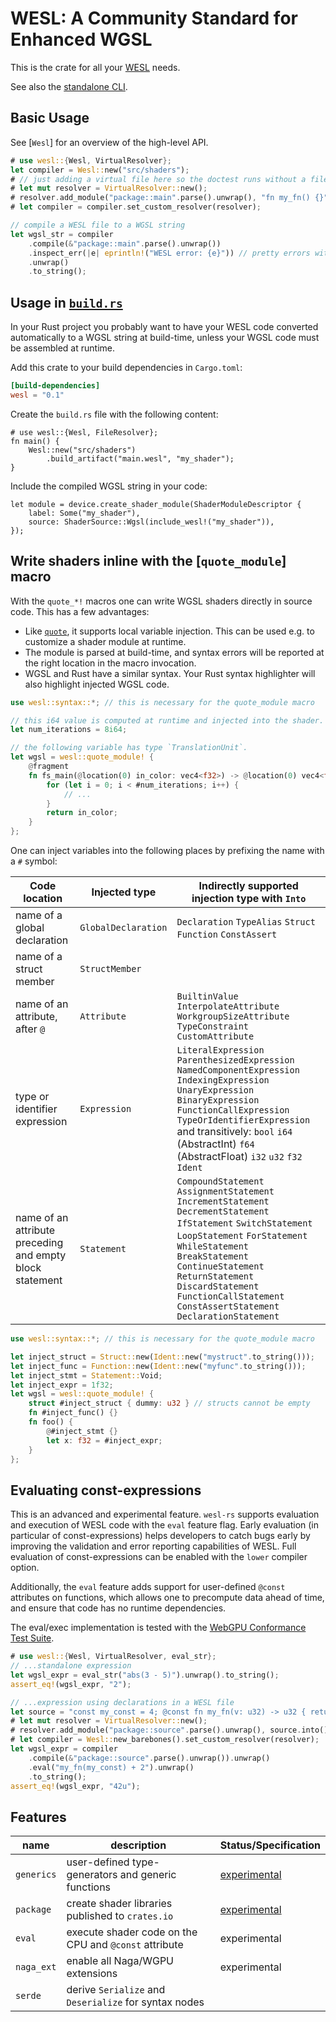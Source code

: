 # WESL: A Community Standard for Enhanced WGSL

This is the crate for all your [WESL][wesl] needs.

See also the [standalone CLI][cli].

## Basic Usage

See [`Wesl`] for an overview of the high-level API.

```rust
# use wesl::{Wesl, VirtualResolver};
let compiler = Wesl::new("src/shaders");
# // just adding a virtual file here so the doctest runs without a filesystem
# let mut resolver = VirtualResolver::new();
# resolver.add_module("package::main".parse().unwrap(), "fn my_fn() {}".into());
# let compiler = compiler.set_custom_resolver(resolver);

// compile a WESL file to a WGSL string
let wgsl_str = compiler
    .compile(&"package::main".parse().unwrap())
    .inspect_err(|e| eprintln!("WESL error: {e}")) // pretty errors with `display()`
    .unwrap()
    .to_string();
```

## Usage in [`build.rs`](https://doc.rust-lang.org/cargo/reference/build-scripts.html)

In your Rust project you probably want to have your WESL code converted automatically
to a WGSL string at build-time, unless your WGSL code must be assembled at runtime.

Add this crate to your build dependencies in `Cargo.toml`:

```toml
[build-dependencies]
wesl = "0.1"
```

Create the `build.rs` file with the following content:

```rust,ignore
# use wesl::{Wesl, FileResolver};
fn main() {
    Wesl::new("src/shaders")
        .build_artifact("main.wesl", "my_shader");
}
```

Include the compiled WGSL string in your code:

```rust,ignore
let module = device.create_shader_module(ShaderModuleDescriptor {
    label: Some("my_shader"),
    source: ShaderSource::Wgsl(include_wesl!("my_shader")),
});
```

## Write shaders inline with the [`quote_module`] macro

With the `quote_*!` macros one can write WGSL shaders directly in source code. This has a
few advantages:

* Like [`quote`](https://docs.rs/quote), it supports local variable injection. This can be
  used e.g. to customize a shader module at runtime.
* The module is parsed at build-time, and syntax errors will be reported at the right
  location in the macro invocation.
* WGSL and Rust have a similar syntax. Your Rust syntax highlighter will also highlight
  injected WGSL code.

```rust
use wesl::syntax::*; // this is necessary for the quote_module macro

// this i64 value is computed at runtime and injected into the shader.
let num_iterations = 8i64;

// the following variable has type `TranslationUnit`.
let wgsl = wesl::quote_module! {
    @fragment
    fn fs_main(@location(0) in_color: vec4<f32>) -> @location(0) vec4<f32> {
        for (let i = 0; i < #num_iterations; i++) {
            // ...
        }
        return in_color;
    }
};
```

One can inject variables into the following places by prefixing the name with
a `#` symbol:

| Code location | Injected type | Indirectly supported injection type with `Into` |
|---------------|---------------|-------------------------------------------------|
| name of a global declaration | `GlobalDeclaration` | `Declaration` `TypeAlias` `Struct` `Function` `ConstAssert` |
| name of a struct member | `StructMember` |   |
| name of an attribute, after `@` | `Attribute` | `BuiltinValue` `InterpolateAttribute` `WorkgroupSizeAttribute` `TypeConstraint` `CustomAttribute` |
| type or identifier expression | `Expression` | `LiteralExpression` `ParenthesizedExpression` `NamedComponentExpression` `IndexingExpression` `UnaryExpression` `BinaryExpression` `FunctionCallExpression` `TypeOrIdentifierExpression` and transitively: `bool` `i64` (AbstractInt) `f64` (AbstractFloat) `i32` `u32` `f32` `Ident` |
| name of an attribute preceding and empty block statement | `Statement` | `CompoundStatement` `AssignmentStatement` `IncrementStatement` `DecrementStatement` `IfStatement` `SwitchStatement` `LoopStatement` `ForStatement` `WhileStatement` `BreakStatement` `ContinueStatement` `ReturnStatement` `DiscardStatement` `FunctionCallStatement` `ConstAssertStatement` `DeclarationStatement` |

```rust
use wesl::syntax::*; // this is necessary for the quote_module macro

let inject_struct = Struct::new(Ident::new("mystruct".to_string()));
let inject_func = Function::new(Ident::new("myfunc".to_string()));
let inject_stmt = Statement::Void;
let inject_expr = 1f32;
let wgsl = wesl::quote_module! {
    struct #inject_struct { dummy: u32 } // structs cannot be empty
    fn #inject_func() {}
    fn foo() {
        @#inject_stmt {}
        let x: f32 = #inject_expr;
    }
};
```

## Evaluating const-expressions

This is an advanced and experimental feature. `wesl-rs` supports evaluation and execution
of WESL code with the `eval` feature flag. Early evaluation (in particular of
const-expressions) helps developers to catch bugs early by improving the validation and
error reporting capabilities of WESL. Full evaluation of const-expressions can be enabled
with the `lower` compiler option.

Additionally, the `eval` feature adds support for user-defined `@const` attributes on
functions, which allows one to precompute data ahead of time, and ensure that code has no
runtime dependencies.

The eval/exec implementation is tested with the [WebGPU Conformance Test Suite][cts].

```rust
# use wesl::{Wesl, VirtualResolver, eval_str};
// ...standalone expression
let wgsl_expr = eval_str("abs(3 - 5)").unwrap().to_string();
assert_eq!(wgsl_expr, "2");

// ...expression using declarations in a WESL file
let source = "const my_const = 4; @const fn my_fn(v: u32) -> u32 { return v * 10; }";
# let mut resolver = VirtualResolver::new();
# resolver.add_module("package::source".parse().unwrap(), source.into());
# let compiler = Wesl::new_barebones().set_custom_resolver(resolver);
let wgsl_expr = compiler
    .compile(&"package::source".parse().unwrap()).unwrap()
    .eval("my_fn(my_const) + 2").unwrap()
    .to_string();
assert_eq!(wgsl_expr, "42u");
```

## Features

| name       | description                                           | Status/Specification      |
|------------|-------------------------------------------------------|---------------------------|
| `generics` | user-defined type-generators and generic functions    | [experimental][generics]  |
| `package`  | create shader libraries published to `crates.io`      | [experimental][packaging] |
| `eval`     | execute shader code on the CPU and `@const` attribute | experimental              |
| `naga_ext` | enable all Naga/WGPU extensions                       | experimental              |
| `serde`    | derive `Serialize` and `Deserialize` for syntax nodes |                           |

[wesl]: https://wesl-lang.dev
[cli]: https://crates.io/crates/wesl-cli
[generics]: https://github.com/k2d222/wesl-spec/blob/generics/Generics.md
[packaging]: https://github.com/wgsl-tooling-wg/wesl-spec/blob/main/Packaging.md
[cts]: https://github.com/k2d222/wesl-cts
